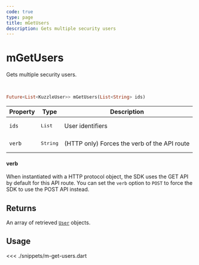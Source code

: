 ```yaml
---
code: true
type: page
title: mGetUsers
description: Gets multiple security users
---
```


# mGetUsers

Gets multiple security users.

<br />

```dart
Future<List<KuzzleUser>> mGetUsers(List<String> ids)
```


| Property | Type | Description |
|--- |--- |--- |
| `ids` | <pre>List<String></pre> | User identifiers |
| `verb`| <pre>String</pre> | (HTTP only) Forces the verb of the API route |

#### verb

When instantiated with a HTTP protocol object, the SDK uses the GET API by default for this API route.
You can set the `verb` option to `POST` to force the SDK to use the POST API instead.

## Returns

An array of retrieved [`User`](/sdk/dart/2/core-classes/user/introduction) objects.

## Usage

<<< ./snippets/m-get-users.dart
